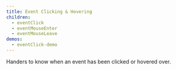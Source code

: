 ```yaml
---
title: Event Clicking & Hovering
children:
  - eventClick
  - eventMouseEnter
  - eventMouseLeave
demos:
  - eventClick-demo
---
```


Handers to know when an event has been clicked or hovered over.
